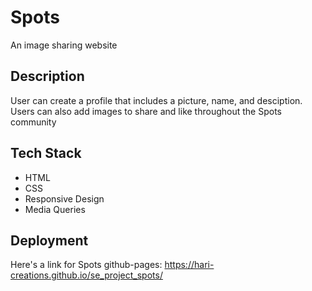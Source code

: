 # Spots 

An image sharing website

## Description 

User can create a profile that includes a picture, name, and desciption. Users can also add images to share and like throughout the Spots community

## Tech Stack

- HTML
- CSS
- Responsive Design
- Media Queries

## Deployment

Here's a link for Spots github-pages:
https://hari-creations.github.io/se_project_spots/
